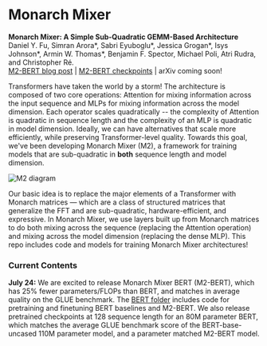 # Monarch Mixer

<!-- ![M2 logo](assets/m2-bert-logo.png) -->

**Monarch Mixer: A Simple Sub-Quadratic GEMM-Based Architecture**\
Daniel Y. Fu, Simran Arora*, Sabri Eyuboglu*, Jessica Grogan*, Isys Johnson*, Armin W. Thomas*, Benjamin F. Spector, Michael Poli, Atri Rudra, and Christopher Ré.\
[M2-BERT blog post](https://hazyresearch.stanford.edu/blog/2023-07-25-m2-bert) | [M2-BERT checkpoints]() | arXiv coming soon!

Transformers have taken the world by a storm! The architecture is composed of two core operations: Attention for mixing information across the input sequence and MLPs for mixing information across the model dimension. Each operator scales quadratically -- the complexity of Attention is quadratic in sequence length and the complexity of an MLP is quadratic in model dimension. Ideally, we can have alternatives that scale more efficiently, while preserving Transformer-level quality. Towards this goal, we've been developing Monarch Mixer (M2), a framework for training models that are sub-quadratic in **both** sequence length and model dimension. 

![M2 diagram](assets/m2-diagram.png)

Our basic idea is to replace the major elements of a Transformer with Monarch matrices — which are a class of structured matrices that generalize the FFT and are sub-quadratic, hardware-efficient, and expressive. In Monarch Mixer, we use layers built up from Monarch matrices to do both mixing across the sequence (replacing the Attention operation) and mixing across the model dimension (replacing the dense MLP). This repo includes code and models for training Monarch Mixer architectures!

### Current Contents

**July 24:** We are excited to release Monarch Mixer BERT (M2-BERT), which has 25% fewer parameters/FLOPs than BERT, and matches in average quality on the GLUE benchmark. The [BERT folder](bert/) includes code for pretraining and finetuning BERT baselines and M2-BERT. We also release pretrained checkpoints at 128 sequence length for an 80M parameter BERT, which matches the average GLUE benchmark score of the BERT-base-uncased 110M parameter model, and a parameter matched M2-BERT model. 
